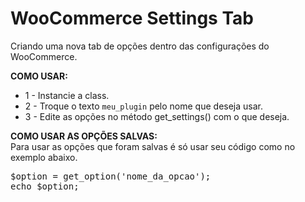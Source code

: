 # WooCommerce Settings Tab
Criando uma nova tab de opções dentro das configurações do WooCommerce.

<p><b>COMO USAR:</b></p>
<ul>
  <li>1 - Instancie a class.</li>
  <li>2 - Troque o texto <code>meu_plugin</code> pelo nome que deseja usar.</li>
  <li>3 - Edite as opções no método get_settings() com o que deseja.</li>
</ul>


<p><b>COMO USAR AS OPÇÕES SALVAS:</b><br>
Para usar as opções que foram salvas é só usar seu código como no exemplo abaixo.</p>


<pre>$option = get_option('nome_da_opcao');
echo $option;</pre>
